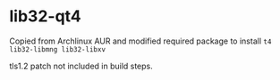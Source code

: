 lib32-qt4
=========
Copied from Archlinux AUR and modified
required package to install ```t4 lib32-libmng lib32-libxv```


tls1.2 patch not included in build steps.